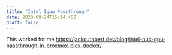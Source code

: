 ```yaml
---
title: "Intel Igpu Passthrough"
date: 2020-09-24T15:14:45Z
draft: false
---
```


This worked for me https://jackcuthbert.dev/blog/intel-nuc-gpu-passthrough-in-proxmox-plex-docker/
